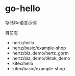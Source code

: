 # go-hello

存储Go语言示例

目前有
- hertz/hello
- hertz/basic/example-shop
- hertz/biz_demo/hertz_gorm
- hertz/biz_demo/tiktok_demo
- kitex/hello
- kitex/basic/example-shop